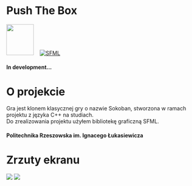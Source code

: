 # Push The Box
<img src="https://raw.githubusercontent.com/isocpp/logos/master/cpp_logo.png" width="72" height="81" disabled="true">&nbsp;&nbsp;&nbsp;&nbsp;[![SFML](https://www.sfml-dev.org/images/logo.png)](https://www.sfml-dev.org/)
#### In development...
# O projekcie
Gra jest klonem klasycznej gry o nazwie Sokoban, stworzona w ramach projektu z języka C++ na studiach. <br />
Do zrealizowania projektu użyłem bibliotekę graficzną SFML. </br>
#### Politechnika Rzeszowska im. Ignacego Łukasiewicza
# Zrzuty ekranu
![](https://i.imgur.com/3LwCYU8.png)
![](https://i.imgur.com/cxSp176.png)
